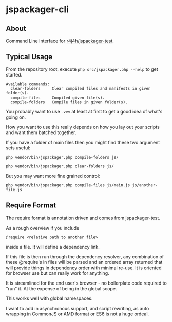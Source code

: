 jspackager-cli
==============


About
------------

Command Line Interface for [r4j4h/jspackager-test](https://github.com/r4j4h/jspackager-test).


Typical Usage
------------

From the repository root, execute `php src/jspackager.php --help` to get started.

```
Available commands:
  clear-folders     Clear compiled files and manifests in given folder(s).
  compile-files     Compiled given file(s).
  compile-folders   Compile files in given folder(s).
```

You probably want to use `-vvv` at least at first to get a good idea of what's going on.



How you want to use this really depends on how you lay out your scripts and want them batched together.

If you have a folder of main files then you might find these two argument sets useful:

`php vendor/bin/jspackager.php compile-folders js/`

`php vendor/bin/jspackager.php clear-folders js/`

But you may want more fine grained control:

`php vendor/bin/jspackager.php compile-files js/main.js js/another-file.js`


Require Format
------------

The require format is annotation driven and comes from jspackager-test.

As a rough overview if you include

`@require <relative path to another file>`

inside a file. It will define a dependency link.

If this file is then run through the dependency resolver, any combination of these @require's in files will be parsed and an ordered array returned that will provide things in dependency order with minimal re-use. It is oriented for browser use but can really work for anything.

It is streamlined for the end user's browser - no boilerplate code required to "run" it. At the expense of being in the global scope.

This works well with global namespaces.

I want to add in asynchronous support, and script rewriting, as auto wrapping in CommonJS or AMD format or ES6 is not a huge ordeal.

